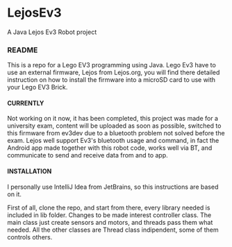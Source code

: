 # LejosEv3
A Java Lejos Ev3 Robot project


### README
This is a repo for a Lego EV3 programming using Java. Lego Ev3 have to use an external firmware, Lejos from Lejos.org, 
you will find there detailed instruction on how to install the firmware into a microSD card to use with your Lego EV3 Brick.

#### CURRENTLY
Not working on it now, it has been completed, this project was made for a university exam, content will be
uploaded as soon as possible, switched to this firmware from ev3dev due to a bluetooth problem not solved before the exam.
Lejos well support Ev3's bluetooth usage and command, in fact the Android app made together with this robot code, works well via BT,
and communicate to send and receive data from and to app.

#### INSTALLATION
I personally use IntelliJ Idea from JetBrains, so this instructions are based on it.

First of all, clone the repo, and start from there, every library needed is included in lib folder.
Changes to be made interest controller class.
The main class just create sensors and motors, and threads pass them what needed.
All the other classes are Thread class indipendent, some of them controls others.
